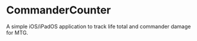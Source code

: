 # CommanderCounter
A simple iOS/iPadOS application to track life total and commander damage for MTG.
